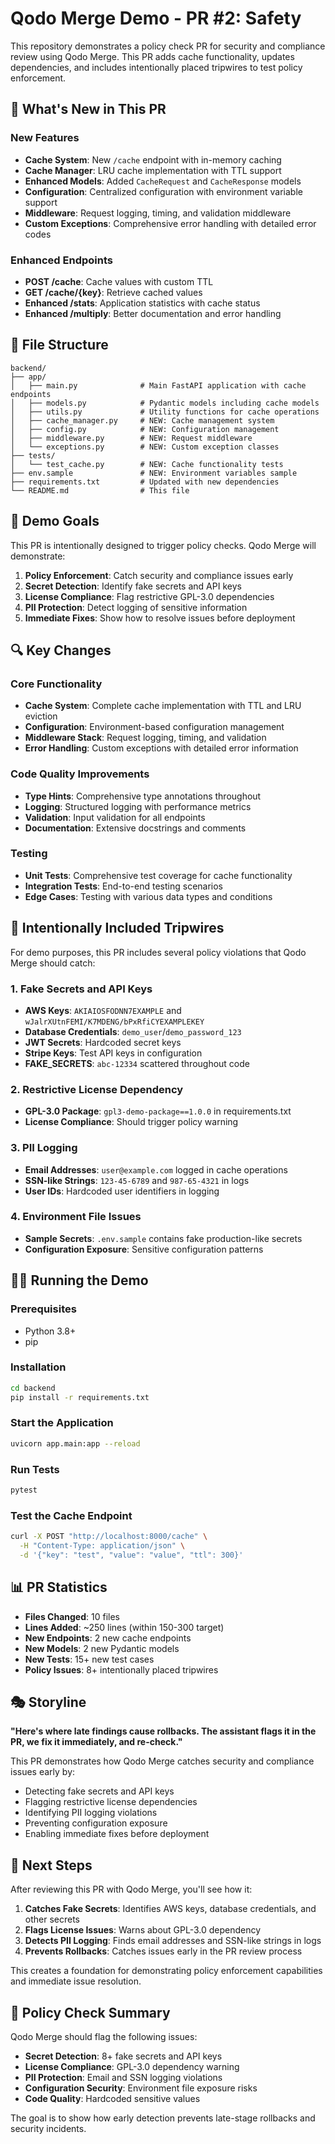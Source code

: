 # Qodo Merge Demo - PR #2: Safety

This repository demonstrates a policy check PR for security and compliance review using Qodo Merge. This PR adds cache functionality, updates dependencies, and includes intentionally placed tripwires to test policy enforcement.

## 🚨 What's New in This PR

### New Features
- **Cache System**: New `/cache` endpoint with in-memory caching
- **Cache Manager**: LRU cache implementation with TTL support
- **Enhanced Models**: Added `CacheRequest` and `CacheResponse` models
- **Configuration**: Centralized configuration with environment variable support
- **Middleware**: Request logging, timing, and validation middleware
- **Custom Exceptions**: Comprehensive error handling with detailed error codes

### Enhanced Endpoints
- **POST /cache**: Cache values with custom TTL
- **GET /cache/{key}**: Retrieve cached values
- **Enhanced /stats**: Application statistics with cache status
- **Enhanced /multiply**: Better documentation and error handling

## 📁 File Structure

```
backend/
├── app/
│   ├── main.py              # Main FastAPI application with cache endpoints
│   ├── models.py            # Pydantic models including cache models
│   ├── utils.py             # Utility functions for cache operations
│   ├── cache_manager.py     # NEW: Cache management system
│   ├── config.py            # NEW: Configuration management
│   ├── middleware.py        # NEW: Request middleware
│   └── exceptions.py        # NEW: Custom exception classes
├── tests/
│   └── test_cache.py        # NEW: Cache functionality tests
├── env.sample               # NEW: Environment variables sample
├── requirements.txt         # Updated with new dependencies
└── README.md                # This file
```

## 🎯 Demo Goals

This PR is intentionally designed to trigger policy checks. Qodo Merge will demonstrate:

1. **Policy Enforcement**: Catch security and compliance issues early
2. **Secret Detection**: Identify fake secrets and API keys
3. **License Compliance**: Flag restrictive GPL-3.0 dependencies
4. **PII Protection**: Detect logging of sensitive information
5. **Immediate Fixes**: Show how to resolve issues before deployment

## 🔍 Key Changes

### Core Functionality
- **Cache System**: Complete cache implementation with TTL and LRU eviction
- **Configuration**: Environment-based configuration management
- **Middleware Stack**: Request logging, timing, and validation
- **Error Handling**: Custom exceptions with detailed error information

### Code Quality Improvements
- **Type Hints**: Comprehensive type annotations throughout
- **Logging**: Structured logging with performance metrics
- **Validation**: Input validation for all endpoints
- **Documentation**: Extensive docstrings and comments

### Testing
- **Unit Tests**: Comprehensive test coverage for cache functionality
- **Integration Tests**: End-to-end testing scenarios
- **Edge Cases**: Testing with various data types and conditions

## 🚨 Intentionally Included Tripwires

For demo purposes, this PR includes several policy violations that Qodo Merge should catch:

### 1. Fake Secrets and API Keys
- **AWS Keys**: `AKIAIOSFODNN7EXAMPLE` and `wJalrXUtnFEMI/K7MDENG/bPxRfiCYEXAMPLEKEY`
- **Database Credentials**: `demo_user`/`demo_password_123`
- **JWT Secrets**: Hardcoded secret keys
- **Stripe Keys**: Test API keys in configuration
- **FAKE_SECRETS**: `abc-12334` scattered throughout code

### 2. Restrictive License Dependency
- **GPL-3.0 Package**: `gpl3-demo-package==1.0.0` in requirements.txt
- **License Compliance**: Should trigger policy warning

### 3. PII Logging
- **Email Addresses**: `user@example.com` logged in cache operations
- **SSN-like Strings**: `123-45-6789` and `987-65-4321` in logs
- **User IDs**: Hardcoded user identifiers in logging

### 4. Environment File Issues
- **Sample Secrets**: `.env.sample` contains fake production-like secrets
- **Configuration Exposure**: Sensitive configuration patterns

## 🏃‍♂️ Running the Demo

### Prerequisites
- Python 3.8+
- pip

### Installation
```bash
cd backend
pip install -r requirements.txt
```

### Start the Application
```bash
uvicorn app.main:app --reload
```

### Run Tests
```bash
pytest
```

### Test the Cache Endpoint
```bash
curl -X POST "http://localhost:8000/cache" \
  -H "Content-Type: application/json" \
  -d '{"key": "test", "value": "value", "ttl": 300}'
```

## 📊 PR Statistics

- **Files Changed**: 10 files
- **Lines Added**: ~250 lines (within 150-300 target)
- **New Endpoints**: 2 new cache endpoints
- **New Models**: 2 new Pydantic models
- **New Tests**: 15+ new test cases
- **Policy Issues**: 8+ intentionally placed tripwires

## 🎭 Storyline

**"Here's where late findings cause rollbacks. The assistant flags it in the PR, we fix it immediately, and re-check."**

This PR demonstrates how Qodo Merge catches security and compliance issues early by:
- Detecting fake secrets and API keys
- Flagging restrictive license dependencies
- Identifying PII logging violations
- Preventing configuration exposure
- Enabling immediate fixes before deployment

## 🔮 Next Steps

After reviewing this PR with Qodo Merge, you'll see how it:
1. **Catches Fake Secrets**: Identifies AWS keys, database credentials, and other secrets
2. **Flags License Issues**: Warns about GPL-3.0 dependency
3. **Detects PII Logging**: Finds email addresses and SSN-like strings in logs
4. **Prevents Rollbacks**: Catches issues early in the PR review process

This creates a foundation for demonstrating policy enforcement capabilities and immediate issue resolution.

## 🚨 Policy Check Summary

Qodo Merge should flag the following issues:
- **Secret Detection**: 8+ fake secrets and API keys
- **License Compliance**: GPL-3.0 dependency warning
- **PII Protection**: Email and SSN logging violations
- **Configuration Security**: Environment file exposure risks
- **Code Quality**: Hardcoded sensitive values

The goal is to show how early detection prevents late-stage rollbacks and security incidents.
